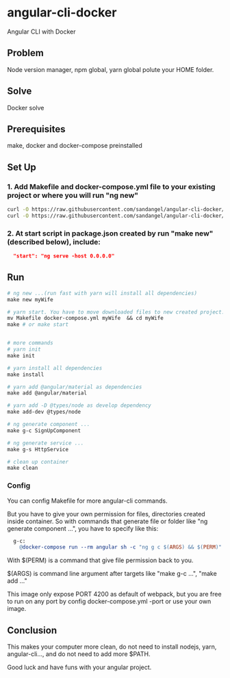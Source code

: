 # angular-cli-docker

Angular CLI with Docker

## Problem
Node version manager, npm global, yarn global polute your HOME folder.

## Solve
Docker solve

## Prerequisites
make, docker and docker-compose preinstalled

## Set Up

### 1. Add Makefile and docker-compose.yml file to your existing project or where you will run "ng new"

``` bash
curl -O https://raw.githubusercontent.com/sandangel/angular-cli-docker/master/Makefile
curl -O https://raw.githubusercontent.com/sandangel/angular-cli-docker/master/docker-compose.yml
```

### 2. At start script in package.json created by run "make new" (described below), include:

``` package.json
  "start": "ng serve -host 0.0.0.0"
```

## Run 
``` Makefile
# ng new ...(run fast with yarn will install all dependencies)
make new myWife

# yarn start. You have to move downloaded files to new created project.
mv Makefile docker-compose.yml myWife  && cd myWife
make # or make start


# more commands
# yarn init
make init

# yarn install all dependencies
make install

# yarn add @angular/material as dependencies
make add @angular/material

# yarn add -D @types/node as develop dependency
make add-dev @types/node

# ng generate component ...
make g-c SignUpComponent

# ng generate service ...
make g-s HttpService

# clean up container
make clean
```

### Config
You can config Makefile for more angular-cli commands.

But you have to give your own permission for files, directories created inside container. So with commands that generate file or folder like "ng generate component ...", you have to specify like this:

``` Makefile
  g-c:
	@docker-compose run --rm angular sh -c "ng g c $(ARGS) && $(PERM)"
```
With $(PERM) is a command that give file permission back to you.

$(ARGS) is command line argument after targets like "make g-c ...", "make add ..."

This image only expose PORT 4200 as default of webpack, but you are free to run on any port by config docker-compose.yml -port or use your own image.


## Conclusion

This makes your computer more clean, do not need to install nodejs, yarn, angular-cli..., and do not need to add more $PATH.

Good luck and have funs with your angular project.
